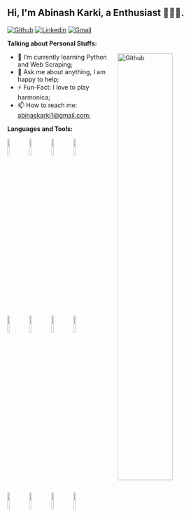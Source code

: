 <!-- Your title -->
## Hi, I'm Abinash Karki, a Enthusiast 🚀👨‍💻.

<!-- Your badges
You can use the website to generate badges: https://shields.io/
-->

[![Github](https://img.shields.io/badge/-Github-000?style=flat&logo=Github&logoColor=white)](https://github.com/abinaskarki) [![Linkedin](https://img.shields.io/badge/-LinkedIn-blue?style=flat&logo=Linkedin&logoColor=white)](https://www.linkedin.com/in/abinash-karki-0937b4117/) [![Gmail](https://img.shields.io/badge/-Gmail-c14438?style=flat&logo=Gmail&logoColor=white)](mailto:abinaskarki1@gmail.com)
&nbsp;

<!-- Talking about you -->
**Talking about Personal Stuffs:**

<!-- Any image aligned to the right. Beware the width -->
<img width="50%" align="right" alt="Github" src="https://media.giphy.com/media/l4pTii07Gypi3GFPy/giphy.gif" />

<!-- - 👨🏽‍💻 I’m currently working; -->
- 🌱 I’m currently learning Python and Web Scraping; 
- 💬 Ask me about anything, I am happy to help;
- ⚡️ Fun-Fact: I love to play harmonica;
- 📫 How to reach me: abinaskarki1@gmail.com;
<!-- - 👯 I’m looking to collaborate on [Handle Path Oz](https://github.com/onimur/handle-path-oz) 🤝; -->
<!-- - 🤔 I’m looking for help with Design Pattern 😭; -->
**Languages and Tools:** 

 <code><img width="10%" src="https://www.vectorlogo.zone/logos/python/python-ar21.svg"></code><code><img width="10%" src="https://www.vectorlogo.zone/logos/reactjs/reactjs-ar21.svg"></code><code><img width="10%" src="https://www.vectorlogo.zone/logos/javascript/javascript-horizontal.svg"></code><code><img width="10%" src="https://www.vectorlogo.zone/logos/nodejs/nodejs-ar21.svg"></code>

<code><img width="10%" src="https://www.vectorlogo.zone/logos/java/java-ar21.svg"></code><code><img width="10%" src="https://www.vectorlogo.zone/logos/git-scm/git-scm-ar21.svg"></code><code><img width="10%" src="https://www.vectorlogo.zone/logos/mongodb/mongodb-ar21.svg"></code><code><img width="10%" src="https://www.vectorlogo.zone/logos/firebase/firebase-ar21.svg"></code>

<code><img width="10%" src="https://www.vectorlogo.zone/logos/mysql/mysql-ar21.svg"></code><code><img width="10%" src="https://www.vectorlogo.zone/logos/wordpress/wordpress-ar21.svg"></code><code><img width="10%" src="https://www.vectorlogo.zone/logos/jestjsio/jestjsio-ar21.svg"></code><code><img width="10%" src="https://www.vectorlogo.zone/logos/flutterio/flutterio-ar21.svg"></code>

